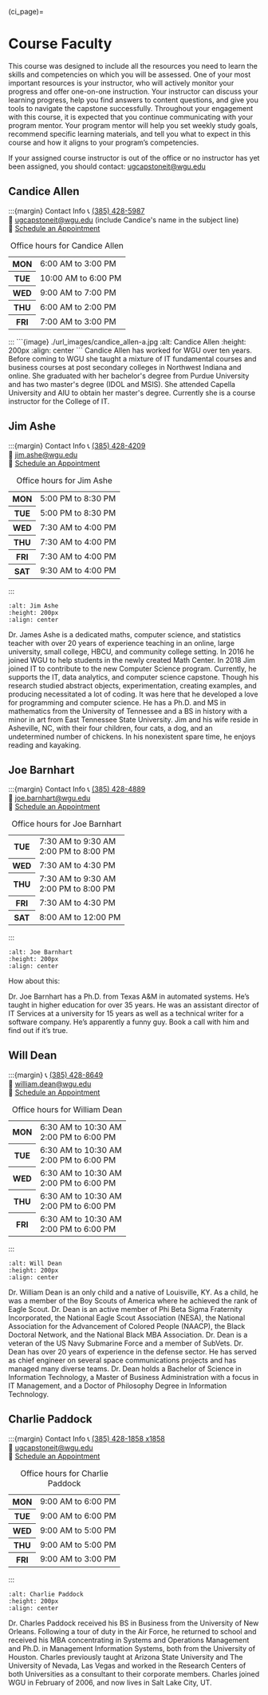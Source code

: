 (ci_page)=
# Course Faculty
<!-- hack to open links in new tab -->
<head>
    <base target="_blank">
</head>

This course was designed to include all the resources you need to learn the skills and competencies on which you will be assessed. One of your most important resources is your instructor, who will actively monitor your progress and offer one-on-one instruction. Your instructor can discuss your learning progress, help you find answers to content questions, and give you tools to navigate the capstone successfully. Throughout your engagement with this course, it is expected that you continue communicating with your program mentor. Your program mentor will help you set weekly study goals, recommend specific learning materials, and tell you what to expect in this course and how it aligns to your program’s competencies.

If your assigned course instructor is out of the office or no instructor has yet been assigned, you should contact:
[ugcapstoneit@wgu.edu](mailto:ugcapstoneit@wgu.edu?cc=Your%20course%20instructor&subject=C769:%20capstone%20topic%20approval&body=Your%20name%20and%20question%20here.%20We%20can%20only%20respond%20to%20messages%20from%20a%20valid%20WGU%20email%20address.%20%0A%0ADegree%20program%3A%20%0AProgram%20Mentor%3A%20%0A)

## Candice Allen

:::{margin} Contact Info
📞 <a href="tel:+13854285987">(385) 428-5987</a> </br>
📧 [ugcapstoneit@wgu.edu](mailto:ugcapstoneit@wgu.edu?cc=candice.allen@wgu.edu&subject=C769%20capstone%20question%20for%20Candice%20Allen&body=Your%20name%20and%20question%20here.%20We%20can%20only%20respond%20to%20messages%20from%20a%20valid%20WGU%20email%20address.%20%0A%0ADegree%20program%3A%20%0AProgram%20Mentor%3A%20%0A) (include Candice's name in the subject line) </br>
📅 [Schedule an Appointment](https://timetrade.com/app/wgu-mentoring/workflows/WGU100/schedule/?resourceId=00530000006rcrYAAQ&locationId=course_mentoring&appointmentTypeGroupId=CM&attendee_person_firstName=Eric&attendee_person_lastName=Miller&attendee_email=emil389@my.wgu.edu&attendee_mobile_phoneNumber=7343184521&attendee_customField0=004099080&questionId__course_code=C769) </br>
<table _ngcontent-nfu-c382="" class="margin--bottom--10"><caption _ngcontent-nfu-c382="" class="visually-hidden"> Office hours for Candice Allen </caption><tr _ngcontent-nfu-c382="" class="ng-star-inserted"><th _ngcontent-nfu-c382="" class="text--right"><span _ngcontent-nfu-c382="" class="table-row"><b _ngcontent-nfu-c382="">MON</b></span></th><td _ngcontent-nfu-c382=""><div _ngcontent-nfu-c382="" class="margin--left ng-star-inserted"><span _ngcontent-nfu-c382="">6:00 AM</span> to <span _ngcontent-nfu-c382="">3:00 PM </span></div><!----></td></tr><tr _ngcontent-nfu-c382="" class="ng-star-inserted"><th _ngcontent-nfu-c382="" class="text--right"><span _ngcontent-nfu-c382="" class="table-row"><b _ngcontent-nfu-c382="">TUE</b></span></th><td _ngcontent-nfu-c382=""><div _ngcontent-nfu-c382="" class="margin--left ng-star-inserted"><span _ngcontent-nfu-c382="">10:00 AM</span> to <span _ngcontent-nfu-c382="">6:00 PM </span></div><!----></td></tr><tr _ngcontent-nfu-c382="" class="ng-star-inserted"><th _ngcontent-nfu-c382="" class="text--right"><span _ngcontent-nfu-c382="" class="table-row"><b _ngcontent-nfu-c382="">WED</b></span></th><td _ngcontent-nfu-c382=""><div _ngcontent-nfu-c382="" class="margin--left ng-star-inserted"><span _ngcontent-nfu-c382="">9:00 AM</span> to <span _ngcontent-nfu-c382="">7:00 PM </span></div><!----></td></tr><tr _ngcontent-nfu-c382="" class="ng-star-inserted"><th _ngcontent-nfu-c382="" class="text--right"><span _ngcontent-nfu-c382="" class="table-row"><b _ngcontent-nfu-c382="">THU</b></span></th><td _ngcontent-nfu-c382=""><div _ngcontent-nfu-c382="" class="margin--left ng-star-inserted"><span _ngcontent-nfu-c382="">6:00 AM</span> to <span _ngcontent-nfu-c382="">2:00 PM </span></div><!----></td></tr><tr _ngcontent-nfu-c382="" class="ng-star-inserted"><th _ngcontent-nfu-c382="" class="text--right"><span _ngcontent-nfu-c382="" class="table-row"><b _ngcontent-nfu-c382="">FRI</b></span></th><td _ngcontent-nfu-c382=""><div _ngcontent-nfu-c382="" class="margin--left ng-star-inserted"><span _ngcontent-nfu-c382="">7:00 AM</span> to <span _ngcontent-nfu-c382="">3:00 PM </span></div><!----></td></tr><!----></table>
:::
```{image} ./url_images/candice_allen-a.jpg
:alt: Candice Allen
:height: 200px
:align: center
```
Candice Allen has worked for WGU over ten years. Before coming to WGU she taught a mixture of IT fundamental courses and business courses at post secondary colleges in Northwest Indiana and online. She graduated with her bachelor's degree from Purdue University and has two master's degree (IDOL and MSIS). She attended Capella University and AIU to obtain her master's degree. Currently she is a course instructor for the College of IT.

## Jim Ashe

:::{margin} Contact Info
📞 <a href="tel:+13854284209"> (385) 428-4209</a> </br>
📧 [jim.ashe@wgu.edu](mailto:jim.ashe@wgu.edu?subject=C769%20capstone&body=Your%20name%20and%20question%20here.%20We%20can%20only%20respond%20to%20messages%20from%20a%20valid%20WGU%20email%20address.%20%0A%0ADegree%20program%3A%20%0AProgram%20Mentor%3A%20%0A) </br>
📅 [Schedule an Appointment](https://timetrade.com/app/wgu-mentoring/workflows/WGU100/schedule/?resourceId=005a000000CAi7dAAD&locationId=course_mentoring&appointmentTypeGroupId=CM&attendee_person_firstName=Hee&attendee_person_lastName=Lim&attendee_email=hlim1@my.wgu.edu&attendee_mobile_phoneNumber=3473614886&attendee_customField0=001473346&questionId__course_code=C769) </br>
<table _ngcontent-stv-c382="" class="margin--bottom--10"><caption _ngcontent-stv-c382="" class="visually-hidden"> Office hours for Jim Ashe </caption><tr _ngcontent-stv-c382="" class="ng-star-inserted"><th _ngcontent-stv-c382="" class="text--right"><span _ngcontent-stv-c382="" class="table-row"><b _ngcontent-stv-c382="">MON</b></span></th><td _ngcontent-stv-c382=""><div _ngcontent-stv-c382="" class="margin--left ng-star-inserted"><span _ngcontent-stv-c382="">5:00 PM</span> to <span _ngcontent-stv-c382="">8:30 PM </span></div><!----></td></tr><tr _ngcontent-stv-c382="" class="ng-star-inserted"><th _ngcontent-stv-c382="" class="text--right"><span _ngcontent-stv-c382="" class="table-row"><b _ngcontent-stv-c382="">TUE</b></span></th><td _ngcontent-stv-c382=""><div _ngcontent-stv-c382="" class="margin--left ng-star-inserted"><span _ngcontent-stv-c382="">5:00 PM</span> to <span _ngcontent-stv-c382="">8:30 PM </span></div><!----></td></tr><tr _ngcontent-stv-c382="" class="ng-star-inserted"><th _ngcontent-stv-c382="" class="text--right"><span _ngcontent-stv-c382="" class="table-row"><b _ngcontent-stv-c382="">WED</b></span></th><td _ngcontent-stv-c382=""><div _ngcontent-stv-c382="" class="margin--left ng-star-inserted"><span _ngcontent-stv-c382="">7:30 AM</span> to <span _ngcontent-stv-c382="">4:00 PM </span></div><!----></td></tr><tr _ngcontent-stv-c382="" class="ng-star-inserted"><th _ngcontent-stv-c382="" class="text--right"><span _ngcontent-stv-c382="" class="table-row"><b _ngcontent-stv-c382="">THU</b></span></th><td _ngcontent-stv-c382=""><div _ngcontent-stv-c382="" class="margin--left ng-star-inserted"><span _ngcontent-stv-c382="">7:30 AM</span> to <span _ngcontent-stv-c382="">4:00 PM </span></div><!----></td></tr><tr _ngcontent-stv-c382="" class="ng-star-inserted"><th _ngcontent-stv-c382="" class="text--right"><span _ngcontent-stv-c382="" class="table-row"><b _ngcontent-stv-c382="">FRI</b></span></th><td _ngcontent-stv-c382=""><div _ngcontent-stv-c382="" class="margin--left ng-star-inserted"><span _ngcontent-stv-c382="">7:30 AM</span> to <span _ngcontent-stv-c382="">4:00 PM </span></div><!----></td></tr><tr _ngcontent-stv-c382="" class="ng-star-inserted"><th _ngcontent-stv-c382="" class="text--right"><span _ngcontent-stv-c382="" class="table-row"><b _ngcontent-stv-c382="">SAT</b></span></th><td _ngcontent-stv-c382=""><div _ngcontent-stv-c382="" class="margin--left ng-star-inserted"><span _ngcontent-stv-c382="">9:30 AM</span> to <span _ngcontent-stv-c382="">4:00 PM </span></div><!----></td></tr><!----></table>
:::

```{image} ./url_images/jim_ashe-a.jpg
:alt: Jim Ashe
:height: 200px
:align: center
```
Dr. James Ashe is a dedicated maths, computer science, and statistics teacher with over 20 years of experience teaching in an online, large university, small college, HBCU, and community college setting. In 2016 he joined WGU to help students in the newly created Math Center. In 2018 Jim joined IT to contribute to the new Computer Science program. Currently, he supports the IT, data analytics, and computer science capstone. Though his research studied abstract objects, experimentation, creating examples, and producing necessitated a lot of coding. It was here that he developed a love for programming and computer science. He has a Ph.D. and MS in mathematics from the University of Tennessee and a BS in history with a minor in art from East Tennessee State University. Jim and his wife reside in Asheville, NC, with their four children, four cats, a dog, and an undetermined number of chickens. In his nonexistent spare time, he enjoys reading and kayaking. 

## Joe Barnhart

:::{margin} Contact Info 
📞 <a href="tel:+13854284889"> (385) 428-4889 </a> </br>
📧 [joe.barnhart@wgu.edu](mailto:joe.barnhart@wgu.edu?subject=C769%20capstone&body=Your%20name%20and%20question%20here.%20We%20can%20only%20respond%20to%20messages%20from%20a%20valid%20WGU%20email%20address.%20%0A%0ADegree%20program%3A%20%0AProgram%20Mentor%3A%20%0A) </br>
📅 [Schedule an Appointment](https://www02a.timetrade.com/app/wgu-mentoring/workflows/WGU100/schedule/?resourceId=005a000000CKD2WAAX&locationId=course_mentoring&appointmentTypeGroupId=CM&attendee_person_firstName=Anthony&attendee_person_lastName=Patricca&attendee_email=apatr83@my.wgu.edu&attendee_mobile_phoneNumber=6238759573&attendee_customField0=008019894&questionId__course_code=C769) </br>
<table _ngcontent-clb-c382="" class="margin--bottom--10"><caption _ngcontent-clb-c382="" class="visually-hidden"> Office hours for Joe Barnhart </caption><tr _ngcontent-clb-c382="" class="ng-star-inserted"><th _ngcontent-clb-c382="" class="text--right"><span _ngcontent-clb-c382="" class="table-row"><b _ngcontent-clb-c382="">TUE</b></span></th><td _ngcontent-clb-c382=""><div _ngcontent-clb-c382="" class="margin--left ng-star-inserted"><span _ngcontent-clb-c382="">7:30 AM</span> to <span _ngcontent-clb-c382="">9:30 AM </span></div><div _ngcontent-clb-c382="" class="margin--left ng-star-inserted"><span _ngcontent-clb-c382="">2:00 PM</span> to <span _ngcontent-clb-c382="">8:00 PM </span></div><!----></td></tr><tr _ngcontent-clb-c382="" class="ng-star-inserted"><th _ngcontent-clb-c382="" class="text--right"><span _ngcontent-clb-c382="" class="table-row"><b _ngcontent-clb-c382="">WED</b></span></th><td _ngcontent-clb-c382=""><div _ngcontent-clb-c382="" class="margin--left ng-star-inserted"><span _ngcontent-clb-c382="">7:30 AM</span> to <span _ngcontent-clb-c382="">4:30 PM </span></div><!----></td></tr><tr _ngcontent-clb-c382="" class="ng-star-inserted"><th _ngcontent-clb-c382="" class="text--right"><span _ngcontent-clb-c382="" class="table-row"><b _ngcontent-clb-c382="">THU</b></span></th><td _ngcontent-clb-c382=""><div _ngcontent-clb-c382="" class="margin--left ng-star-inserted"><span _ngcontent-clb-c382="">7:30 AM</span> to <span _ngcontent-clb-c382="">9:30 AM </span></div><div _ngcontent-clb-c382="" class="margin--left ng-star-inserted"><span _ngcontent-clb-c382="">2:00 PM</span> to <span _ngcontent-clb-c382="">8:00 PM </span></div><!----></td></tr><tr _ngcontent-clb-c382="" class="ng-star-inserted"><th _ngcontent-clb-c382="" class="text--right"><span _ngcontent-clb-c382="" class="table-row"><b _ngcontent-clb-c382="">FRI</b></span></th><td _ngcontent-clb-c382=""><div _ngcontent-clb-c382="" class="margin--left ng-star-inserted"><span _ngcontent-clb-c382="">7:30 AM</span> to <span _ngcontent-clb-c382="">4:30 PM </span></div><!----></td></tr><tr _ngcontent-clb-c382="" class="ng-star-inserted"><th _ngcontent-clb-c382="" class="text--right"><span _ngcontent-clb-c382="" class="table-row"><b _ngcontent-clb-c382="">SAT</b></span></th><td _ngcontent-clb-c382=""><div _ngcontent-clb-c382="" class="margin--left ng-star-inserted"><span _ngcontent-clb-c382="">8:00 AM</span> to <span _ngcontent-clb-c382="">12:00 PM </span></div><!----></td></tr><!----></table>
:::

```{image} ./url_images/joe_barnhart-a.jpg
:alt: Joe Barnhart
:height: 200px
:align: center
```
How about this:

Dr. Joe Barnhart has a Ph.D. from Texas A&M in automated systems. He’s taught in higher education for over 35 years. He was an assistant director of IT Services at a university for 15 years as well as a technical writer for a software company. He’s apparently a funny guy. Book a call with him and find out if it’s true.


## Will Dean

:::{margin}
📞 <a href="tel:+13854288649">(385) 428-8649 </a> </br>
📧 [william.dean@wgu.edu](mailto:william.dean@wgu.edu?subject=C769%20capstone&body=Your%20name%20and%20question%20here.%20We%20can%20only%20respond%20to%20messages%20from%20a%20valid%20WGU%20email%20address.%20%0A%0ADegree%20program%3A%20%0AProgram%20Mentor%3A%20%0A) </br>
📅 [Schedule an Appointment](https://timetrade.com/app/wgu-mentoring/workflows/WGU100/schedule/?resourceId=0053x00000FXxHCAA1&locationId=course_mentoring&appointmentTypeGroupId=CM&attendee_person_firstName=Eddie&attendee_person_lastName=Cotten&attendee_email=ecotte1@my.wgu.edu&attendee_mobile_phoneNumber=2039030948&attendee_customField0=000924433&questionId__course_code=C769) </br>
<table _ngcontent-ehm-c382="" class="margin--bottom--10"><caption _ngcontent-ehm-c382="" class="visually-hidden"> Office hours for William Dean </caption><tr _ngcontent-ehm-c382="" class="ng-star-inserted"><th _ngcontent-ehm-c382="" class="text--right"><span _ngcontent-ehm-c382="" class="table-row"><b _ngcontent-ehm-c382="">MON</b></span></th><td _ngcontent-ehm-c382=""><div _ngcontent-ehm-c382="" class="margin--left ng-star-inserted"><span _ngcontent-ehm-c382="">6:30 AM</span> to <span _ngcontent-ehm-c382="">10:30 AM </span></div><div _ngcontent-ehm-c382="" class="margin--left ng-star-inserted"><span _ngcontent-ehm-c382="">2:00 PM</span> to <span _ngcontent-ehm-c382="">6:00 PM </span></div><!----></td></tr><tr _ngcontent-ehm-c382="" class="ng-star-inserted"><th _ngcontent-ehm-c382="" class="text--right"><span _ngcontent-ehm-c382="" class="table-row"><b _ngcontent-ehm-c382="">TUE</b></span></th><td _ngcontent-ehm-c382=""><div _ngcontent-ehm-c382="" class="margin--left ng-star-inserted"><span _ngcontent-ehm-c382="">6:30 AM</span> to <span _ngcontent-ehm-c382="">10:30 AM </span></div><div _ngcontent-ehm-c382="" class="margin--left ng-star-inserted"><span _ngcontent-ehm-c382="">2:00 PM</span> to <span _ngcontent-ehm-c382="">6:00 PM </span></div><!----></td></tr><tr _ngcontent-ehm-c382="" class="ng-star-inserted"><th _ngcontent-ehm-c382="" class="text--right"><span _ngcontent-ehm-c382="" class="table-row"><b _ngcontent-ehm-c382="">WED</b></span></th><td _ngcontent-ehm-c382=""><div _ngcontent-ehm-c382="" class="margin--left ng-star-inserted"><span _ngcontent-ehm-c382="">6:30 AM</span> to <span _ngcontent-ehm-c382="">10:30 AM </span></div><div _ngcontent-ehm-c382="" class="margin--left ng-star-inserted"><span _ngcontent-ehm-c382="">2:00 PM</span> to <span _ngcontent-ehm-c382="">6:00 PM </span></div><!----></td></tr><tr _ngcontent-ehm-c382="" class="ng-star-inserted"><th _ngcontent-ehm-c382="" class="text--right"><span _ngcontent-ehm-c382="" class="table-row"><b _ngcontent-ehm-c382="">THU</b></span></th><td _ngcontent-ehm-c382=""><div _ngcontent-ehm-c382="" class="margin--left ng-star-inserted"><span _ngcontent-ehm-c382="">6:30 AM</span> to <span _ngcontent-ehm-c382="">10:30 AM </span></div><div _ngcontent-ehm-c382="" class="margin--left ng-star-inserted"><span _ngcontent-ehm-c382="">2:00 PM</span> to <span _ngcontent-ehm-c382="">6:00 PM </span></div><!----></td></tr><tr _ngcontent-ehm-c382="" class="ng-star-inserted"><th _ngcontent-ehm-c382="" class="text--right"><span _ngcontent-ehm-c382="" class="table-row"><b _ngcontent-ehm-c382="">FRI</b></span></th><td _ngcontent-ehm-c382=""><div _ngcontent-ehm-c382="" class="margin--left ng-star-inserted"><span _ngcontent-ehm-c382="">6:30 AM</span> to <span _ngcontent-ehm-c382="">10:30 AM </span></div><div _ngcontent-ehm-c382="" class="margin--left ng-star-inserted"><span _ngcontent-ehm-c382="">2:00 PM</span> to <span _ngcontent-ehm-c382="">6:00 PM </span></div><!----></td></tr><!----></table>
:::

```{image} ./url_images/will_dean-a.png
:alt: Will Dean
:height: 200px
:align: center
```
Dr. William Dean is an only child and a native of Louisville, KY. As a child, he was a member of the Boy Scouts of America where he achieved the rank of Eagle Scout. Dr. Dean is an active member of Phi Beta Sigma Fraternity Incorporated, the National Eagle Scout Association (NESA), the National Association for the Advancement of Colored People (NAACP), the Black Doctoral Network, and the National Black MBA Association. Dr. Dean is a veteran of the US Navy Submarine Force and a member of SubVets. Dr. Dean has over 20 years of experience in the defense sector. He has served as chief engineer on several space communications projects and has managed many diverse teams. Dr. Dean holds a Bachelor of Science in Information Technology, a Master of Business Administration with a focus in IT Management, and a Doctor of Philosophy Degree in Information Technology.

## Charlie Paddock

:::{margin} Contact Info
📞 <a href="tel:+13854281858">(385) 428-1858 x1858 </a> </br>
📧 [ugcapstoneit@wgu.edu](mailto:charles.paddock@wgu.edu?subject=C769%20capstone&body=Your%20name%20and%20question%20here.%20We%20can%20only%20respond%20to%20messages%20from%20a%20valid%20WGU%20email%20address.%20%0A%0ADegree%20program%3A%20%0AProgram%20Mentor%3A%20%0A) </br>
📅 [Schedule an Appointment](https://www02a.timetrade.com/app/wgu-mentoring/workflows/WGU100/schedule/appointment-type?wfsid=bj7b8m44fqcb42340646rjcu2geq5sp7&resourceId=00530000006rd6fAAA&locationId=course_mentoring&appointmentTypeGroupId=CM&attendee_person_firstName=Alestair&attendee_person_lastName=Patterson&attendee_email=apat355%40my.wgu.edu&attendee_mobile_phoneNumber=5162255664&attendee_customField0=009461025&questionId__course_code=C769&fs=1)</br>
<table _ngcontent-hxq-c382="" class="margin--bottom--10"><caption _ngcontent-hxq-c382="" class="visually-hidden"> Office hours for Charlie Paddock </caption><tr _ngcontent-hxq-c382="" class="ng-star-inserted"><th _ngcontent-hxq-c382="" class="text--right"><span _ngcontent-hxq-c382="" class="table-row"><b _ngcontent-hxq-c382="">MON</b></span></th><td _ngcontent-hxq-c382=""><div _ngcontent-hxq-c382="" class="margin--left ng-star-inserted"><span _ngcontent-hxq-c382="">9:00 AM</span> to <span _ngcontent-hxq-c382="">6:00 PM </span></div><!----></td></tr><tr _ngcontent-hxq-c382="" class="ng-star-inserted"><th _ngcontent-hxq-c382="" class="text--right"><span _ngcontent-hxq-c382="" class="table-row"><b _ngcontent-hxq-c382="">TUE</b></span></th><td _ngcontent-hxq-c382=""><div _ngcontent-hxq-c382="" class="margin--left ng-star-inserted"><span _ngcontent-hxq-c382="">9:00 AM</span> to <span _ngcontent-hxq-c382="">6:00 PM </span></div><!----></td></tr><tr _ngcontent-hxq-c382="" class="ng-star-inserted"><th _ngcontent-hxq-c382="" class="text--right"><span _ngcontent-hxq-c382="" class="table-row"><b _ngcontent-hxq-c382="">WED</b></span></th><td _ngcontent-hxq-c382=""><div _ngcontent-hxq-c382="" class="margin--left ng-star-inserted"><span _ngcontent-hxq-c382="">9:00 AM</span> to <span _ngcontent-hxq-c382="">5:00 PM </span></div><!----></td></tr><tr _ngcontent-hxq-c382="" class="ng-star-inserted"><th _ngcontent-hxq-c382="" class="text--right"><span _ngcontent-hxq-c382="" class="table-row"><b _ngcontent-hxq-c382="">THU</b></span></th><td _ngcontent-hxq-c382=""><div _ngcontent-hxq-c382="" class="margin--left ng-star-inserted"><span _ngcontent-hxq-c382="">9:00 AM</span> to <span _ngcontent-hxq-c382="">5:00 PM </span></div><!----></td></tr><tr _ngcontent-hxq-c382="" class="ng-star-inserted"><th _ngcontent-hxq-c382="" class="text--right"><span _ngcontent-hxq-c382="" class="table-row"><b _ngcontent-hxq-c382="">FRI</b></span></th><td _ngcontent-hxq-c382=""><div _ngcontent-hxq-c382="" class="margin--left ng-star-inserted"><span _ngcontent-hxq-c382="">9:00 AM</span> to <span _ngcontent-hxq-c382="">3:00 PM </span></div><!----></td></tr><!----></table>
:::

```{image} ./url_images/charlie_paddock-b.jpg
:alt: Charlie Paddock
:height: 200px
:align: center
```
Dr. Charles Paddock received his BS in Business from the University of New Orleans. Following a tour of duty in the Air Force, he returned to school and received his MBA concentrating in Systems and Operations Management and Ph.D. in Management Information Systems, both from the University of Houston. Charles previously taught at Arizona State University and The University of Nevada, Las Vegas and worked in the Research Centers of both Universities as a consultant to their corporate members. Charles joined WGU in February of 2006, and now lives in Salt Lake City, UT.

